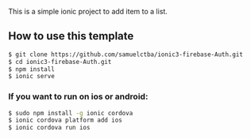 This is a simple ionic project to add item to a list.

## How to use this template

```bash
$ git clone https://github.com/samuelctba/ionic3-firebase-Auth.git
$ cd ionic3-firebase-Auth.git
$ npm install
$ ionic serve
```

### If you want to run on ios or android:

```bash
$ sudo npm install -g ionic cordova
$ ionic cordova platform add ios
$ ionic cordova run ios
```
